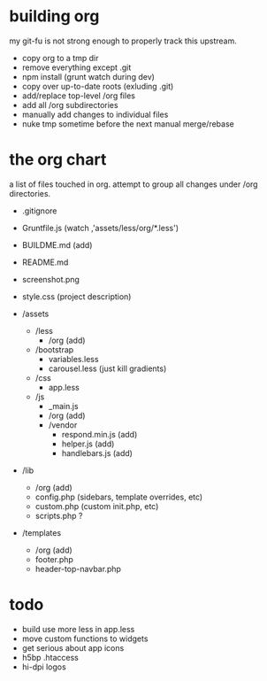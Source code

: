 building org
===
my git-fu is not strong enough to properly track this upstream.

* copy org to a tmp dir
* remove everything except .git
* npm install (grunt watch during dev)
* copy over up-to-date roots (exluding .git)
* add/replace top-level /org files
* add all /org subdirectories
* manually add changes to individual files
* nuke tmp sometime before the next manual merge/rebase


the org chart
===
a list of files touched in org. attempt to group all changes under /org directories.

* .gitignore
* Gruntfile.js (watch ,'assets/less/org/*.less')
* BUILDME.md (add)
* README.md
* screenshot.png
* style.css (project description)

* /assets
	* /less
		* /org (add)
	* /bootstrap
		* variables.less
		* carousel.less (just kill gradients)
	* /css
		* app.less
	* /js
		* _main.js
		* /org (add)
		* /vendor
			* respond.min.js (add)
			* helper.js (add)
			* handlebars.js (add)

* /lib
	* /org (add)
	* config.php (sidebars, template overrides, etc)
	* custom.php (custom init.php, etc)
	* scripts.php ?

* /templates
	* /org (add)
	* footer.php
	* header-top-navbar.php

todo
===

* build use more less in app.less
* move custom functions to widgets
* get serious about app icons
* h5bp .htaccess
* hi-dpi logos